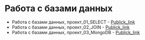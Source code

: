 # Работа с базами данных
- Работа с базами данных, проект_01_SELECT - [Publick_link](https://docs.google.com/spreadsheets/d/1R8VZXV7RtH-ANwvG4QVQLe_b3JKVY86XKUx3Wp2h7iM/edit?usp=sharing)
- Работа с базами данных, проект_02_JOIN - [Publick_link](https://docs.google.com/spreadsheets/d/197JdjIazn0R66EFn9uer9AH19QQToc7L6DfbyRzSTkc/edit?usp=sharing)
- Работа с базами данных, проект_03_MongoDB - [Publick_link](https://docs.google.com/spreadsheets/d/1cnLmyHLs4YunkiBa6wE7jNr83e38KRKk3mGpodEBshk/edit?usp=sharing)
